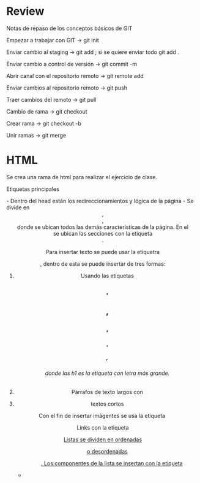 # Review

Notas de repaso de los conceptos básicos de GIT

Empezar a trabajar con GIT -> git init

Enviar cambio al staging -> git add <nombre del archivo> ; si se quiere enviar todo git add .
  
Enviar cambio a control de versión -> git commit -m <mensaje referente al cambio>
  
Abrir canal con el repositorio remoto -> git remote add <nombre del repositorio> <URL>
  
Enviar cambios al repositorio remoto -> git push <nombre de la rama remota>
  
Traer cambios del remoto -> git pull <nombre remoto> <nombre de la rama>
  
Cambio de rama -> git checkout
  
Crear rama -> git checkout -b <nombre de la rama>
  
Unir ramas -> git merge <rama a unir>

# HTML

Se crea una rama de html para realizar el ejercicio de clase. 

Etiquetas principales
<head> - Dentro del head están los redireccionamientos y lógica de la página 
<body> - Se divide en <header>, <main>, <footer> donde se ubican todos las demás características de la página. En el <main> se ubican las secciones con la etiqueta <section>.

Para insertar texto se puede usar la etiquetra <article>, dentro de esta se puede insertar de tres formas:
 1. Usando las etiquetas <h1>, <h2>, <h3>, <h4>, <h5>, <h6> donde las h1 es la etiqueta con letra más grande.
 2. Párrafos de texto largos con <p>
 3. textos cortos <span>

Con el fin de insertar imágentes se usa la etiqueta <img scr='' alt=''>

Links con la etiqueta <a href=''>

Listas se dividen en ordenadas <ol> o desordenadas <ul>. Los componentes de la lista se insertan con la etiqueta <li>